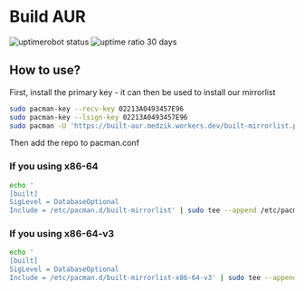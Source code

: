 # Build AUR

![uptimerobot status](https://img.shields.io/uptimerobot/status/m791943104-66353e8e39c1aa9320c0ddbd?style=for-the-badge)
![uptime ratio 30 days](https://img.shields.io/uptimerobot/ratio/m791943104-66353e8e39c1aa9320c0ddbd?style=for-the-badge)

## How to use?

First, install the primary key - it can then be used to install our mirrorlist

```bash
sudo pacman-key --recv-key 02213A0493457E96
sudo pacman-key --lsign-key 02213A0493457E96
sudo pacman -U 'https://built-aur.medzik.workers.dev/built-mirrorlist.pkg.tar.xz'
```

Then add the repo to pacman.conf

### If you using x86-64

```bash
echo '
[built]
SigLevel = DatabaseOptional
Include = /etc/pacman.d/built-mirrorlist' | sudo tee --append /etc/pacman.conf
```

### If you using x86-64-v3

```bash
echo '
[built]
SigLevel = DatabaseOptional
Include = /etc/pacman.d/built-mirrorlist-x86-64-v3' | sudo tee --append /etc/pacman.conf
```
